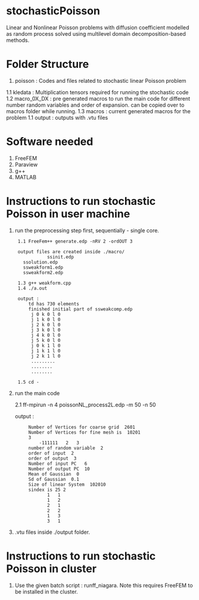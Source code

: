 # stochasticPoisson
Linear and Nonlinear Poisson problems with diffusion coefficient modelled as random process solved using multilevel domain decomposition-based methods.


# Folder Structure

1. poisson  : Codes and files related to stochastic linear Poisson problem

 1.1 kledata : Multiplication tensors required for running the stochastic code
 1.2 macro_0X_DX : pre generated macros to run the main code for different number random variables and order of expansion. can be copied over to macros folder while running.
 1.3 macros : current generated macros for the problem
 1.1 output : outputs with .vtu files

# Software needed
1. FreeFEM
2. Paraview
3. g++
4. MATLAB

# Instructions to run stochastic Poisson in user machine 


1. run the preprocessing step first, sequentially - single core.

        1.1 FreeFem++ generate.edp -nRV 2 -ordOUT 3

        output files are created inside ./macro/
                   ssinit.edp
		  ssolution.edp
		  ssweakform1.edp
		  ssweakform2.edp

        1.3 g++ weakform.cpp
        1.4 ./a.out

        output :
            td has 730 elements
            finished initial part of ssweakcomp.edp
             j 0 k 0 l 0
             j 1 k 0 l 0
             j 2 k 0 l 0
             j 3 k 0 l 0
             j 4 k 0 l 0
             j 5 k 0 l 0
             j 0 k 1 l 0
             j 1 k 1 l 0
             j 2 k 1 l 0
             .........
             ........
             ........

        1.5 cd -



2. run the main code

    2.1 ff-mpirun -n 4 poissonNL_process2L.edp -m 50 -n 50


    output :


            Number of Vertices for coarse grid  2601
            Number of Vertices for fine mesh is  10201
            3
                -111111   2   3
            number of random variable  2
            order of input  2
            order of output  3
            Number of input PC   6
            Number of output PC  10
            Mean of Gaussian  0
            Sd of Gaussian  0.1
            Size of linear System  102010
            sindex is 25 2
                   1   1
                   1   2
                   2   1
                   2   2
                   1   3
                   3   1




3. .vtu files inside ./output folder.


# Instructions to run stochastic Poisson in cluster

1. Use the given batch script : runff_niagara. Note this requires FreeFEM to be installed in the cluster.






